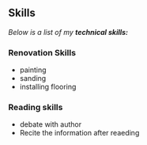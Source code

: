 ## Skills

_Below is a list of my **technical skills:**_

### Renovation Skills
- painting
- sanding
- installing flooring

### Reading skills
- debate with author
- Recite the information after reaeding

